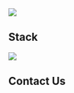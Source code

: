<img src="https://capsule-render.vercel.app/api?type=Waving&color=auto&height=300&section=header&text=hello&fontSize=90&animation=fadeIn" />

<h2>
  
</h2>

<h2>
  Stack
</h2>
<p>
<img src="https://img.shields.io/badge/react-20232a.svg?style=for-the-badge&logo=react&logoColor=61DAFB" />
  
</p>

<h2>
  Contact Us
</h2>
